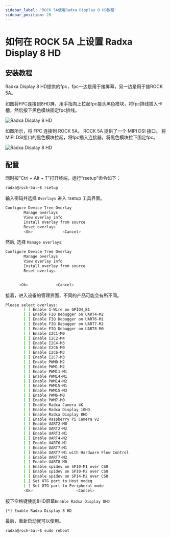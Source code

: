 ```yaml
---
sidebar_label: 'ROCK 5A使用Radxa Display 8 HD教程'
sidebar_position: 20
---
```


# 如何在 ROCK 5A 上设置 Radxa Display 8 HD

## 安装教程

Radxa Display 8 HD提供的fpc，fpc一边是用于接屏幕，另一边是用于接ROCK 5A。

如图将FPC连接到8HD屏，用手指向上拉起fpc接头黑色模块，将fpc排线插入卡槽，然后按下黑色模块固定fpc排线。

![Radxa Display 8 HD](/img/accessories/8hd-connect-fpc.webp)

如图所示，将 FPC 连接到 ROCK 5A。 ROCK 5A 提供了一个 MIPI DSI 接口。 将MIPI DSI接口的黑色模块拉起，将fpc插入连接器，将黑色模块拉下固定fpc。

![Radxa Display 8 HD](/img/accessories/rock5a-connect-fpc.webp)

## 配置
同时按“Ctrl + Alt + T”打开终端，运行“rsetup”命令如下：

```bash
radxa@rock-5a:~$ rsetup
```

输入密码并选择 `Overlays` 进入 rsetup 工具界面。  

```bash
Configure Device Tree Overlay
        Manage overlays
        View overlay info
        Install overlay from source
        Reset overlays
        <Ok>             <Cancel>
```

然后, 选择 `Manage overlays`:

```bash
Configure Device Tree Overlay  
        Manage overlays  
        View overlay info  
        Install overlay from source  
        Reset overlays  
       

      <Ok>            <Cancel>
```

接着，进入设备的管理界面，不同的产品可能会有所不同。


```bash
Please select overlays: 
        [ ] Enable 1-Wire on GPIO4_B1
        [ ] Enable FIQ Debugger on UART4-M2
        [ ] Enable FIQ Debugger on UART6-M1
        [ ] Enable FIQ Debugger on UART7-M2
        [ ] Enable FIQ Debugger on UART8-M0
        [ ] Enable I2C1-M0
        [ ] Enable I2C2-M4
        [ ] Enable I2C4-M3
        [ ] Enable I2C6-M0
        [ ] Enable I2C6-M3
        [ ] Enable I2C7-M3
        [ ] Enable PWM0-M2
        [ ] Enable PWM1-M2
        [ ] Enable PWM11-M1
        [ ] Enable PWM14-M1
        [ ] Enable PWM14-M2 
        [ ] Enable PWM15-M1
        [ ] Enable PWM15-M3 
        [ ] Enable PWM6-M0
        [ ] Enable PWM7-M0
        [ ] Enable Radxa Camera 4K
        [ ] Enable Radxa Display 10HD 
        [ ] Enable Radxa Display 8HD
        [ ] Enable Raspberry Pi Camera V2
        [ ] Enable UART2-M0
        [ ] Enable UART2-M2
        [ ] Enable UART3-M1
        [ ] Enable UART4-M2
        [ ] Enable UART6-M1
        [ ] Enable UART7-M1
        [ ] Enable UART7-M1 with Hardware Flow Control
        [ ] Enable UART7-M2
        [ ] Enable UART8-M0
        [ ] Enable spidev on SPI0-M1 over CS0
        [ ] Enable spidev on SPI0-M2 over CS0
        [ ] Enable spidev on SPI4-M2 over CS0
        [ ] Set OTG port to Host modeq
        [ ] Set OTG port to Peripheral mode
        <Ok>                   <Cancel>
```

按下空格键使能8HD屏幕`Enable Radxa Display 8HD`

```bash
[*] Enable Radxa Display 8 HD
```

最后，重新启动就可以使用。

```bash
radxa@rock-5a:~$ sudo reboot
```

